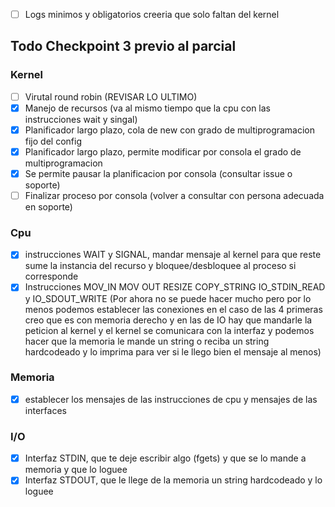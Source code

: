 - [ ] Logs minimos y obligatorios creeria que solo faltan del kernel

## Todo Checkpoint 3 previo al parcial


### Kernel
- [ ] Virutal round robin (REVISAR LO ULTIMO)
- [x] Manejo de recursos (va al mismo tiempo que la cpu con las instrucciones wait y singal)
- [x] Planificador largo plazo, cola de new con grado de multiprogramacion fijo del config
- [x] Planificador largo plazo, permite modificar por consola el grado de multiprogramacion
- [x] Se permite pausar la planificacion por consola (consultar issue o soporte)
- [ ] Finalizar proceso por consola (volver a consultar con persona adecuada en soporte)
### Cpu 
- [x] instrucciones WAIT y SIGNAL, mandar mensaje al kernel para que reste sume la instancia del recurso y bloquee/desbloquee al proceso si corresponde
- [x] Instrucciones MOV_IN MOV OUT RESIZE COPY_STRING IO_STDIN_READ y IO_SDOUT_WRITE (Por ahora no se puede hacer mucho pero por lo menos podemos establecer las conexiones en el caso de las 4 primeras creo que es con memoria derecho y en las de IO hay que mandarle la peticion al kernel y el kernel se comunicara con la interfaz y podemos hacer que la memoria le mande un string o reciba un string hardcodeado y lo imprima para ver si le llego bien el mensaje al menos)

### Memoria
- [x] establecer los mensajes de las instrucciones de cpu y mensajes de las interfaces

### I/O
- [x] Interfaz STDIN, que te deje escribir algo (fgets) y que se lo mande a memoria y que lo loguee
- [x] Interfaz STDOUT, que le llege de la memoria un string hardcodeado y lo loguee
